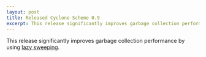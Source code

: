 ```yaml
---
layout: post
title: Released Cyclone Scheme 0.9
excerpt: This release significantly improves garbage collection performance by using lazy sweeping.
---
```


This release significantly improves garbage collection performance by using [lazy sweeping](docs/Garbage-Collection-Using-Lazy-Sweeping.md).
